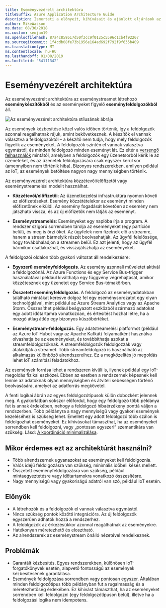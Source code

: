 ```yaml
---
title: Eseményvezérelt architektúra
titleSuffix: Azure Application Architecture Guide
description: Ismerteti a előnyeit, kihívásait és ajánlott eljárások az eseményvezérelt és IoT-architektúráival az Azure-ban.
author: MikeWasson
ms.date: 08/30/2018
ms.custom: seojan19
ms.openlocfilehash: 87a4c859517d50f3cc9f0125c5596c1cb4f92207
ms.sourcegitcommit: 1f4cdb08fe73b1956e164ad692f792f9f635b409
ms.translationtype: MT
ms.contentlocale: hu-HU
ms.lasthandoff: 01/08/2019
ms.locfileid: "54111342"
---
```

# <a name="event-driven-architecture-style"></a>Eseményvezérelt architektúra

Az eseményvezérelt architektúra az eseménystreamet létrehozó **eseménykészítőkből** és az eseményeket figyelő **eseményfeldolgozókból** áll.

![Az eseményvezérelt architektúra stílusának ábrája](./images/event-driven.svg)

Az események kézbesítése közel valós időben történik, így a feldolgozók azonnal reagálhatnak rájuk, amint bekövetkeznek. A készítők el vannak választva a feldolgozóktól – a készítő nem tudja, hogy mely feldolgozók figyelik az eseményeket. A feldolgozók szintén el vannak választva egymástól, és minden feldolgozó minden eseményt lát. Ez eltér a [versengő felhasználók][competing-consumers] mintától, amelyben a feldolgozók egy üzenetsorból kérik le az üzeneteket, és az üzenetek feldolgozására csak egyszer kerül sor (amennyiben nem történik hiba). Bizonyos rendszerekben, amilyen például az IoT, az események betöltése nagyon nagy mennyiségben történik.

Az eseményvezérelt architektúra közzétevői/előfizetői vagy eseménystreamelési modellt használhat.

- **Közzétevői/előfizetői**: Az üzenetkezelési infrastruktúra nyomon követi az előfizetéseket. Esemény közzétételekor az eseményt minden előfizetőnek elküldi. Az esemény fogadását követően az esemény nem játszható vissza, és az új előfizetők nem látják az eseményt.

- **Eseménystreamelés**: Eseményeket egy naplóba írja a program. A rendszer szigorú sorrendben tárolja az eseményeket (egy partíción belül), és meg is őrzi őket. Az ügyfelek nem fizetnek elő a streamre, hanem a stream bármelyik részét beolvashatják. Az ügyfél felelőssége, hogy továbbhaladjon a streamen belül. Ez azt jelenti, hogy az ügyfél bármikor csatlakozhat, és visszajátszhatja az eseményeket.

A feldolgozói oldalon több gyakori változat áll rendelkezésre:

- **Egyszerű eseményfeldolgozás**. Az esemény azonnali műveletet aktivál a feldolgozónál. Az Azure Functions és egy Service Bus-trigger használatával például kiválthatja egy függvény végrehajtását, amikor közzétesznek egy üzenetet egy Service Bus-témakörben.

- **Összetett eseményfeldolgozás**. A feldolgozó az eseményadatokban található mintákat keresve dolgoz fel egy eseménysorozatot egy olyan technológiával, mint például az Azure Stream Analytics vagy az Apache Storm. Összesíthet például beágyazott eszközből származó adatokat egy adott időtartamra vonatkozóan, és értesítést hozhat létre, ha a mozgó átlag átlép egy bizonyos küszöbértéket.

- **Eseménystream-feldolgozás**. Egy adatstreamelési platformot (például az Azure IoT Hubot vagy az Apache Kafkát) folyamatként használva olvashatja be az eseményeket, és továbbíthatja azokat a streamfeldolgozóknak. A streamfeldolgozók feldolgozzák vagy átalakítják a streamet. Több streamfeldolgozó is használható az alkalmazás különböző alrendszereihez. Ez a megközelítés jó megoldás lehet IoT számítási feladatokhoz.

Az események forrása lehet a rendszeren kívüli is, ilyenek például egy IoT-megoldás fizikai eszközei. Ebben az esetben a rendszernek képesnek kell lennie az adatoknak olyan mennyiségben és átviteli sebességen történő beolvasására, amelyet az adatforrás megkövetel.

A fenti logikai ábrán az egyes feldolgozótípusok külön dobozként jelennek meg. A gyakorlatban sokszor előfordul, hogy egy feldolgozó több példánya fut is annak érdekében, nehogy a feldolgozó hibaérzékeny ponttá váljon a rendszerben. Több példányra a nagy mennyiségű vagy gyakori események kezeléséhez is szükség lehet. Emellett egy adott feldolgozó több szálon is feldolgozhat eseményeket. Ez kihívásokat támaszthat, ha az eseményeket sorrendben kell feldolgozni, vagy „pontosan egyszeri” szemantikára van szükség. Lásd: [A koordináció minimalizálása][minimize-coordination].

## <a name="when-to-use-this-architecture"></a>Mikor érdemes ezt az architektúrát használni?

- Több alrendszernek ugyanazokat az eseményeket kell feldolgoznia.
- Valós idejű feldolgozásra van szükség, minimális időbeli késés mellett.
- Összetett eseményfeldolgozásra van szükség, például mintaegyeztetésre vagy időtartamokra vonatkozó összesítésre.
- Nagy mennyiségű vagy gyakoriságú adatról van szó, például IoT esetén.

## <a name="benefits"></a>Előnyök

- A létrehozók és a feldolgozók el vannak választva egymástól.
- Nincs szükség pontok közötti integrációra. Az új feldolgozók egyszerűen adhatók hozzá a rendszerhez.
- A feldolgozók az érkezésükkor azonnal reagálhatnak az eseményekre.
- Hatékonyan méretezhető és elosztható.
- Az alrendszerek az eseménystream önálló nézetével rendelkeznek.

## <a name="challenges"></a>Problémák

- Garantált kézbesítés. Egyes rendszerekben, különösen IoT-forgatókönyvek esetén, alapvető fontosságú az események kézbesítésének garantálása.
- Események feldolgozása sorrendben vagy pontosan egyszer. Általában minden feldolgozótípus több példányban fut a rugalmasság és a méretezhetőség érdekében. Ez kihívást támaszthat, ha az eseményeket sorrendben kell feldolgozni (egy feldolgozótípuson belül), illetve ha a feldolgozási logika nem idempotens.

 <!-- links -->

[competing-consumers]: ../../patterns/competing-consumers.md
[minimize-coordination]: ../design-principles/minimize-coordination.md
